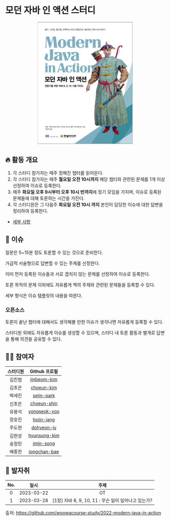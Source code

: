 # 모던 자바 인 액션 스터디

<div align="center">
  <img src="./assets/modern-java-in-action-book-cover.png" alt="Modern Java in Action Book Cover" width="300">
</div>

## 🔥 활동 개요

1. 각 스터디 참가자는 매주 정해진 챕터를 읽어온다.
2. 각 스터디 참가자는 매주 **월요일 오전 10시까지** 해당 챕터와 관련된 문제를 1개 이상 선정하여 이슈로 등록한다.
3. 매주 **화요일 오후 9시부터 오후 10시 반까지**에 정기 모임을 가지며, 이슈로 등록된 문제들에 대해 토론하는 시간을 가진다.
4. 각 스터디원은 그 다음주 **화요일 오전 10시 까지** 본인이 담당한 이슈에 대한 답변을 정리하여 등록한다.

- [세부 사항](./info/rules/README.md)

## 📌 이슈

질문은 5~15분 정도 토론할 수 있는 것으로 준비한다.

가급적 서술형으로 답변할 수 있는 주제를 선정한다.

이미 먼저 등록된 이슈들과 서로 겹치지 않는 문제를 선정하여 이슈로 등록한다.

토론 목적의 문제 이외에도 자유롭게 책의 주제와 관련된 문제들을 등록할 수 있다.

세부 형식은 이슈 템플릿의 내용을 따른다.

### 오픈소스

토론이 끝난 챕터에 대해서도 생각해볼 만한 이슈가 생각나면 자유롭게 등록할 수 있다.

스터디원 외에도 자유롭게 이슈를 생성할 수 있으며, 스터디 내 토론 활동과 별개로 답변을 통해 의견을 공유할 수 있다.

## 👨‍💻 참여자

| 스터디원 |                  Github 프로필                  |
| :------: | :---------------------------------------------: |
|  김진범  |   [jinbeom-kim](https://github.com/kjb512)      |
|  김초은  |   [choeun-kim](https://github.com/ChoeunKim)    |
|  박세진  |   [sejin-park](https://github.com/sejineer)     |
|  신초은  |   [choeun-shin](https://github.com/choeun7)     |
|  유용석  |   [yongseok-yoo](https://github.com/Yoo-yongseok)|
|  장호진  |   [hojin-jang](https://github.com/hojinida)     |
|  주도현  |   [dohyeon-ju](https://github.com/wnehgus101)   |
|  김현성  |   [hyunsung-kim](https://github.com/evgeniac10)   |
|  송정민  |   [jmin-song](https://github.com/thdwjdals)    |
|  배종찬  |   [jongchan-bae](https://github.com/ZhongdanBae)   |


## 🐾 발자취

| No. |    일시    |                         주제                         |
| :-: | :--------: | :--------------------------------------------------: |
|  0  | 2023-03-22 |                          OT                          |
|  1  | 2023-03-28 | [1장] 자바 8, 9, 10, 11 : 무슨 일이 일어나고 있는가? |

출처: https://github.com/woowacourse-study/2022-modern-java-in-action
